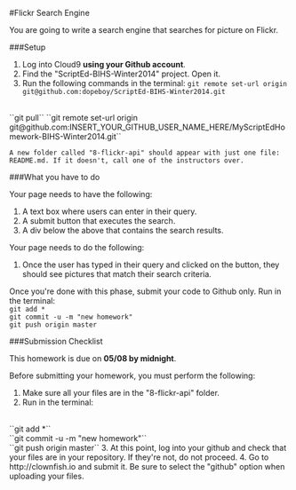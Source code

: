 #Flickr Search Engine

You are going to write a search engine that searches for picture on Flickr.


###Setup

1. Log into Cloud9 **using your Github account**.
2. Find the "ScriptEd-BIHS-Winter2014" project. Open it.
3. Run the following commands in the terminal: 
  ``git remote set-url origin git@github.com:dopeboy/ScriptEd-BIHS-Winter2014.git``
  <br/>
  ``git pull``
  ``git remote set-url origin git@github.com:INSERT_YOUR_GITHUB_USER_NAME_HERE/MyScriptEdHomework-BIHS-Winter2014.git``

    A new folder called "8-flickr-api" should appear with just one file: README.md. If it doesn't, call one of the instructors over.
 
###What you have to do

Your page needs to have the following:

1. A text box where users can enter in their query.
2. A submit button that executes the search.
3. A div below the above that contains the search results.

Your page needs to do the following:

1. Once the user has typed in their query and clicked on the button, they should see pictures that match their search criteria.

Once you're done with this phase, submit your code to Github only. Run in the terminal: 
  <br/>
  ``git add *``
  <br/>
  ``git commit -u -m "new homework"``
  <br/>
  ``git push origin master``

###Submission Checklist

This homework is due on **05/08 by midnight**. 

Before submitting your homework, you must perform the following:

1. Make sure all your files are in the "8-flickr-api" folder.
2. Run in the terminal: 
  <br/>
  ``git add *``
  <br/>
  ``git commit -u -m "new homework"``
  <br/>
  ``git push origin master``
3. At this point, log into your github and check that your files are in your repository. If they're not, do not proceed.
4. Go to http://clownfish.io and submit it. Be sure to select the "github" option when uploading your files.
